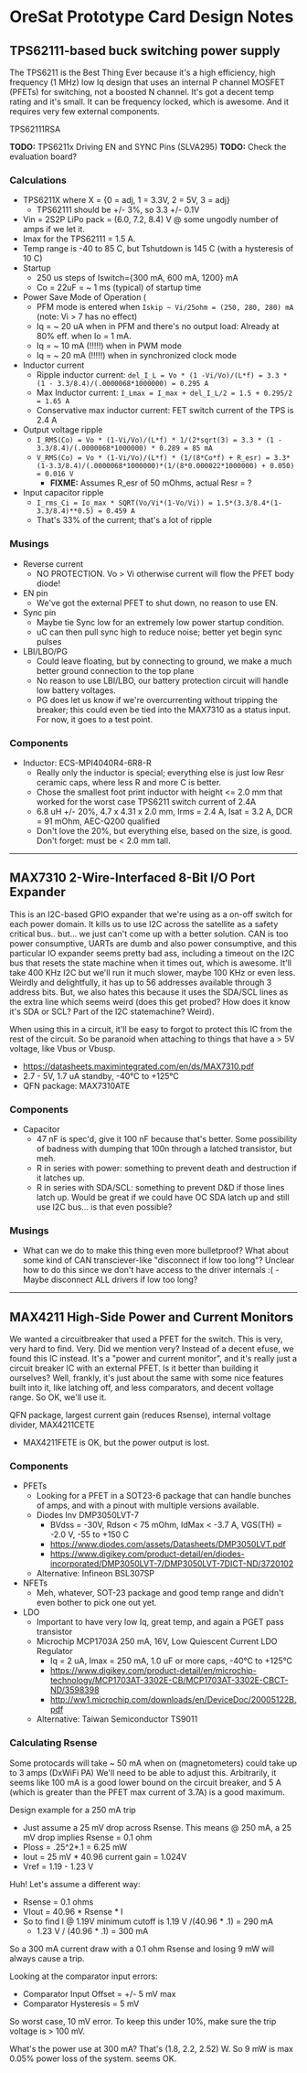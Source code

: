 # OreSat Prototype Card Design Notes

## TPS62111-based buck switching power supply

The TPS6211 is the Best Thing Ever because it's a high efficiency, high frequency (1 MHz) low Iq design that 
uses an internal P channel MOSFET (PFETs) for switching, not a boosted N channel. It's got a decent temp rating and
it's small. It can be frequency locked, which is awesome. And it requires very few external components.

TPS62111RSA

**TODO:** TPS6211x Driving EN and SYNC Pins (SLVA295)
**TODO:** Check the evaluation board?

### Calculations

- TPS6211X where X = {0 = adj, 1 = 3.3V, 2 = 5V, 3 = adj}
   - TPS62111 should be +/- 3%, so 3.3 +/- 0.1V
- Vin = 2S2P LiPo pack = (6.0, 7.2, 8.4) V @ some ungodly number of amps if we let it.
- Imax for the TPS62111 = 1.5 A.
- Temp range is -40 to 85 C, but Tshutdown is 145 C (with a hysteresis of 10 C)
- Startup
   - 250 us steps of Iswitch={300 mA, 600 mA, 1200} mA
   - Co = 22uF = ~ 1 ms (typical) of startup time
- Power Save Mode of Operation (
   - PFM mode is entered when `Iskip ~ Vi/25ohm = (250, 280, 280) mA` (note: Vi > 7 has no effect)
   - Iq = ~ 20 uA when in PFM and there's no output load: Already at 80% eff. when Io = 1 mA. 
   - Iq = ~ 10 mA (!!!!!) when in PWM mode
   - Iq = ~ 20 mA (!!!!!) when in synchronized clock mode
- Inductor current
   - Ripple inductor current: `del_I_L = Vo * (1 -Vi/Vo)/(L*f) = 3.3 * (1 - 3.3/8.4)/(.0000068*1000000) = 0.295 A`
   - Max Inductor current: `I_Lmax = I_max + del_I_L/2 = 1.5 + 0.295/2 = 1.65 A`
   - Conservative max inductor current: FET switch current of the TPS is 2.4 A
- Output voltage ripple
   - `I_RMS(Co) = Vo * (1-Vi/Vo)/(L*f) * 1/(2*sqrt(3) = 3.3 * (1 - 3.3/8.4)/(.0000068*1000000) * 0.289 = 85 mA`
   - `V_RMS(Co) = Vo * (1-Vi/Vo)/(L*f) * (1/(8*Co*f) + R_esr) = 3.3*(1-3.3/8.4)/(.0000068*1000000)*(1/(8*0.000022*1000000) + 0.050) = 0.016 V `
      - **FIXME:** Assumes R_esr of 50 mOhms, actual Resr = ?
- Input capacitor ripple
   - `I_rms_Ci = Io_max * SQRT(Vo/Vi*(1-Vo/Vi)) = 1.5*(3.3/8.4*(1-3.3/8.4)**0.5) = 0.459 A`
   - That's 33% of the current; that's a lot of ripple

### Musings

- Reverse current
   - NO PROTECTION. Vo > Vi otherwise current will flow the PFET body diode! 
- EN pin
   - We've got the external PFET to shut down, no reason to use EN.
- Sync pin
   - Maybe tie Sync low for an extremely low power startup condition.
   - uC can then pull sync high to reduce noise; better yet begin sync pulses
- LBI/LBO/PG
   - Could leave floating, but by connecting to ground, we make a much better ground connection to the top plane
   - No reason to use LBI/LBO, our battery protection circuit will handle low battery voltages.
   - PG does let us know if we're overcurrenting without tripping the breaker; this could even be tied into the
     MAX7310 as a status input. For now, it goes to a test point.

### Components

- Inductor: ECS-MPI4040R4-6R8-R 
   - Really only the inductor is special; everything else is just low Resr ceramic caps, where less R and more C is better.
   - Chose the smallest foot print inductor with height <= 2.0 mm that worked for the worst case TPS6211 switch current  of 2.4A
   - 6.8 uH +/- 20%, 4.7 x 4.31 x 2.0 mm, Irms = 2.4 A, Isat = 3.2 A, DCR = 91 mOhm, AEC-Q200 qualified
   - Don't love the 20%, but everything else, based on the size, is good. Don't forget: must be < 2.0 mm tall.
   

-----------------------------------------------------------------------------------------------------------------------

## MAX7310 2-Wire-Interfaced 8-Bit I/O Port Expander

This is an I2C-based GPIO expander that we're using as a on-off switch for each power domain. It kills us to use I2C across the
satellite as a safety critical bus.. but... we just can't come up with a better solution. CAN is too power consumptive, UARTs are
dumb and also power consumptive, and this particular IO expander seems pretty bad ass, including a timeout on the I2C bus that resets
the state machine when it times out, which is awesome. It'll take 400 KHz I2C but we'll run it much slower, maybe 100 KHz or even less.
Weirdly and delightfully, it has up to 56 addresses available through 3 address bits. But, we also hates this because it uses the SDA/SCL
lines as the extra line which seems weird (does this get probed? How does it know it's SDA or SCL? Part of the I2C statemachine? Weird).

When using this in a circuit, it'll be easy to forgot to protect this IC from the rest of the circuit. So be paranoid when attaching to things 
that have a > 5V voltage, like Vbus or Vbusp.

- https://datasheets.maximintegrated.com/en/ds/MAX7310.pdf
- 2.7 - 5V, 1.7 uA standby, -40°C to +125°C
- QFN package: MAX7310ATE

### Components

- Capacitor
   - 47 nF is spec'd, give it 100 nF because that's better. Some possibility of badness with dumping that 100n through a latched transistor, but meh.
   - R in series with power: something to prevent death and destruction if it latches up.
   - R in series with SDA/SCL: something to prevent D&D if those lines latch up. Would be great if we could have OC SDA latch up and still use 
     I2C bus... is that even possible?

### Musings

- What can we do to make this thing even more bulletproof? What about some kind of CAN transciever-like "disconnect if low too long"?
  Unclear how to do this since we don't have access to the driver internals :( - Maybe disconnect ALL drivers if low too long?

-----------------------------------------------------------------------------------------------------------------------

## MAX4211 High-Side Power and Current Monitors

We wanted a circuitbreaker that used a PFET for the switch. This is very, very hard to find. Very. Did we mention very? Instead of a decent
efuse, we found this IC instead. It's a "power and current monitor", and it's really just a circuit breaker IC with an external PFET.
Is it better than building it ourselves? Well, frankly, it's just about the same with some nice features built into it, like latching off, 
and less comparators, and decent voltage range. So OK, we'll use it. 

QFN package, largest current gain (reduces Rsense), internal voltage divider, MAX4211CETE
   - MAX4211FETE is OK, but the power output is lost.

### Components

- PFETs
   - Looking for a PFET in a SOT23-6 package that can handle bunches of amps, and with a pinout with multiple versions available.
   - Diodes Inv DMP3050LVT-7
      -  BVdss = -30V, Rdson < 75 mOhm, IdMax < -3.7 A, VGS(TH) = -2.0 V, -55 to +150 C
      - https://www.diodes.com/assets/Datasheets/DMP3050LVT.pdf
      - https://www.digikey.com/product-detail/en/diodes-incorporated/DMP3050LVT-7/DMP3050LVT-7DICT-ND/3720102
   - Alternative: Infineon BSL307SP
- NFETs
   - Meh, whatever, SOT-23 package and good temp range and didn't even bother to pick one out yet.
- LDO
   - Important to have very low Iq, great temp, and again a PGET pass transistor
   - Microchip MCP1703A 250 mA, 16V, Low Quiescent Current LDO Regulator
      - Iq = 2 uA, Imax = 250 mA, 1.0 uF or more caps, -40°C to +125°C
      - https://www.digikey.com/product-detail/en/microchip-technology/MCP1703AT-3302E-CB/MCP1703AT-3302E-CBCT-ND/3598398
      - http://ww1.microchip.com/downloads/en/DeviceDoc/20005122B.pdf
   - Alternative: Taiwan Semiconductor TS9011

### Calculating Rsense

Some protocards will take ~ 50 mA when on (magnetometers) could take up to 3 amps (DxWiFi PA) We'll need to be able to adjust this. Arbitrarily, 
it seems like 100 mA is a good lower bound on the circuit breaker, and 5 A (which is greater than the PFET max current of 3.7A) is a good 
maximum. 

Design example for a 250 mA trip

- Just assume a 25 mV drop across Rsense. This means @ 250 mA, a 25 mV drop implies Rsense = 0.1 ohm
- Ploss = .25^2*.1 = 6.25 mW
- Iout = 25 mV *  40.96 current gain = 1.024V
- Vref = 1.19 - 1.23 V

Huh! Let's assume a different way:

- Rsense = 0.1 ohms
- VIout = 40.96 * Rsense * I
- So to find I @ 1.19V minimum cutoff is 1.19 V /(40.96 * .1) = 290 mA
   - 1.23 V / (40.96 * .1) = 300 mA

So a 300 mA current draw with a 0.1 ohm Rsense and losing 9 mW will always cause a trip.

Looking at the comparator input errors:

- Comparator Input Offset = +/- 5 mV max
- Comparator Hysteresis = 5 mV

So worst case, 10 mV error. To keep this under 10%, make sure the trip voltage is > 100 mV.

What's the power use at 300 mA? That's (1.8, 2.2, 2.52) W. So 9 mW is max 0.05% power loss of the system. seems OK.










